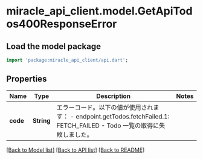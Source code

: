 # miracle_api_client.model.GetApiTodos400ResponseError

## Load the model package
```dart
import 'package:miracle_api_client/api.dart';
```

## Properties
Name | Type | Description | Notes
------------ | ------------- | ------------- | -------------
**code** | **String** | エラーコード。以下の値が使用されます： - endpoint.getTodos.fetchFailed.1: FETCH_FAILED - Todo 一覧の取得に失敗しました。  | 

[[Back to Model list]](../README.md#documentation-for-models) [[Back to API list]](../README.md#documentation-for-api-endpoints) [[Back to README]](../README.md)


